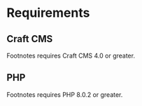 # Requirements

## Craft CMS
Footnotes requires Craft CMS 4.0 or greater.

## PHP
Footnotes requires PHP 8.0.2 or greater.
